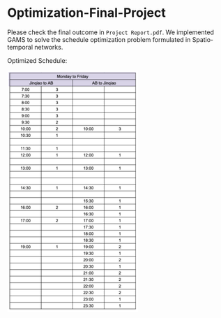 # Optimization-Final-Project

Please check the final outcome in `Project Report.pdf`. We implemented GAMS to solve the schedule optimization problem formulated in Spatio-temporal networks.

Optimized Schedule: 

<img src="readme/schedule.png" width="300">
